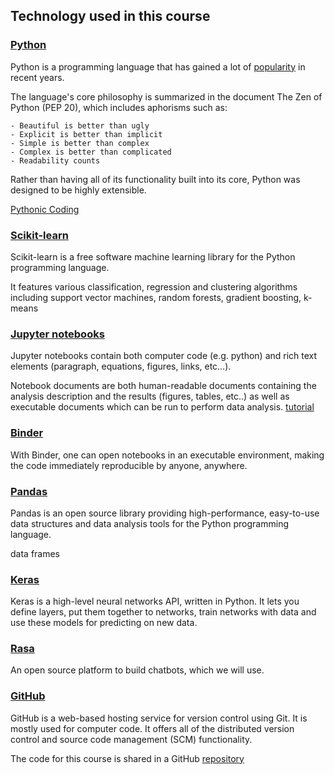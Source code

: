 ## Technology used in this course
### [Python](https://www.python.org/about/)
 Python is a programming language that has gained a lot of 
[popularity](https://www.economist.com/graphic-detail/2018/07/26/python-is-becoming-the-worlds-most-popular-coding-language)
in recent years.

The language's core philosophy is summarized in the document The Zen of Python (PEP 20), which includes aphorisms such as:

    - Beautiful is better than ugly
    - Explicit is better than implicit
    - Simple is better than complex
    - Complex is better than complicated
    - Readability counts
Rather than having all of its functionality built into its core, Python was designed to be highly extensible.


[Pythonic Coding](https://docs.python-guide.org/writing/style/)

### [Scikit-learn](http://scikit-learn.org/stable/)
Scikit-learn is a free software machine learning library for the Python programming language.

It features various classification, regression and clustering algorithms including support vector machines, random forests, gradient boosting, k-means 

### [Jupyter notebooks](http://jupyter.org/)
Jupyter notebooks contain both computer code (e.g. python) and rich text elements (paragraph, equations, figures, links, etc…). 

Notebook documents are both human-readable documents containing the analysis description and the results (figures, tables, etc..) as well as executable documents which can be run to perform data analysis.
[tutorial](https://www.dataquest.io/blog/jupyter-notebook-tutorial/)

### [Binder](https://mybinder.org/)
With Binder, one can open notebooks in an executable environment, making the code immediately reproducible by anyone, anywhere.

### [Pandas](https://pandas.pydata.org/)
Pandas is an open source library providing high-performance, 
easy-to-use data structures and data analysis tools for the Python programming language.

data frames

### [Keras](https://keras.io/)
Keras is a high-level neural networks API, written in Python. It lets you define layers, put them together to networks,
train networks with data and use these models for predicting on new data.

### [Rasa](https://rasa.com/docs/getting-started/overview/) 
An open source platform to build chatbots, which we will use.
 
 
### [GitHub](https://github.com)
GitHub is a web-based hosting service for version control using Git. It is mostly used for computer code. 
It offers all of the distributed version control and source code management (SCM) functionality.

The code for this course is shared in a GitHub [repository](https://github.com/ThorstenHen)